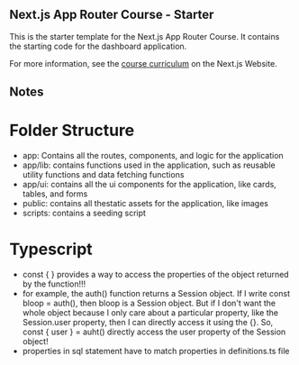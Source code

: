 ## Next.js App Router Course - Starter

This is the starter template for the Next.js App Router Course. It contains the starting code for the dashboard application.

For more information, see the [course curriculum](https://nextjs.org/learn) on the Next.js Website.

## Notes
# Folder Structure
- app: Contains all the routes, components, and logic for the application
- app/lib: contains functions used in the application, such as reusable utility functions and data fetching functions
- app/ui: contains all the ui components for the application, like cards, tables, and forms
- public: contains all thestatic assets for the application, like images
- scripts: contains a seeding script
# Typescript
- const { } provides a way to access the properties of the object returned by the function!!!
- for example, the auth() function returns a Session object. If I write const bloop = auth(), then bloop is a Session object. But if I don't want the whole object because I only care about a particular property, like the Session.user property, then I can directly access it using the {}. So, const { user } = auht() directly access the user property of the Session object!
- properties in sql statement have to match properties in definitions.ts file
